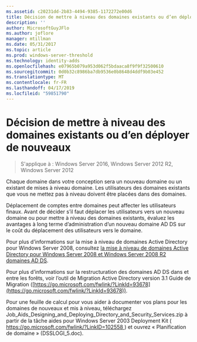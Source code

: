 ```yaml
---
ms.assetid: c20231dd-2b83-4494-9385-1172272e00d6
title: Décision de mettre à niveau des domaines existants ou d’en déployer de nouveaux
description: ''
author: MicrosoftGuyJFlo
ms.author: joflore
manager: mtillman
ms.date: 05/31/2017
ms.topic: article
ms.prod: windows-server-threshold
ms.technology: identity-adds
ms.openlocfilehash: e07965b079a953d062f5bdaaca8f9f9f32500610
ms.sourcegitcommit: 0d0b32c8986ba7db9536e0b8648d4ddf9b03e452
ms.translationtype: MT
ms.contentlocale: fr-FR
ms.lasthandoff: 04/17/2019
ms.locfileid: "59851790"
---
```

# <a name="determining-whether-to-upgrade-existing-domains-or-deploy-new-domains"></a>Décision de mettre à niveau des domaines existants ou d’en déployer de nouveaux

>S'applique à : Windows Server 2016, Windows Server 2012 R2, Windows Server 2012

Chaque domaine dans votre conception sera un nouveau domaine ou un existant de mises à niveau domaine. Les utilisateurs des domaines existants que vous ne mettez pas à niveau doivent être placées dans des domaines.  
  
Déplacement de comptes entre domaines peut affecter les utilisateurs finaux. Avant de décider s’il faut déplacer les utilisateurs vers un nouveau domaine ou pour mettre à niveau des domaines existants, évaluez les avantages à long terme d’administration d’un nouveau domaine AD DS sur le coût du déplacement des utilisateurs vers le domaine.  
  
Pour plus d’informations sur la mise à niveau de domaines Active Directory pour Windows Server 2008, consultez [la mise à niveau de domaines Active Directory pour Windows Server 2008 et Windows Server 2008 R2 domaines AD DS](https://technet.microsoft.com/library/cc731188.aspx).  
  
Pour plus d’informations sur la restructuration des domaines AD DS dans et entre les forêts, voir l’outil de Migration Active Directory version 3.1 Guide de Migration ([https://go.microsoft.com/fwlink/?LinkId=93678](https://go.microsoft.com/fwlink/?LinkId=93678)).  
  
Pour une feuille de calcul pour vous aider à documenter vos plans pour les domaines de nouveaux et mis à niveau, téléchargez Job_Aids_Designing_and_Deploying_Directory_and_Security_Services.zip à partir de la tâche aides pour Windows Server 2003 Deployment Kit ([ https://go.microsoft.com/fwlink/?LinkID=102558 ](https://go.microsoft.com/fwlink/?LinkID=102558)) et ouvrez « Planification de domaine » (DSSLOGI_5.doc).  
  


